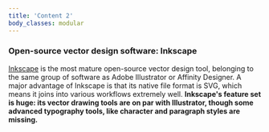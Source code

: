 ```yaml
---
title: 'Content 2'
body_classes: modular
---
```


### Open-source vector design software: Inkscape
[Inkscape](https://inkscape.org) is the most mature open-source vector design tool, belonging to the same group of software as Adobe Illustrator or Affinity Designer. A major advantage of Inkscape is that its native file format is SVG, which means it joins into various workflows extremely well. **Inkscape's feature set is huge: its vector drawing tools are on par with Illustrator, though some advanced typography tools, like character and paragraph styles are missing.**